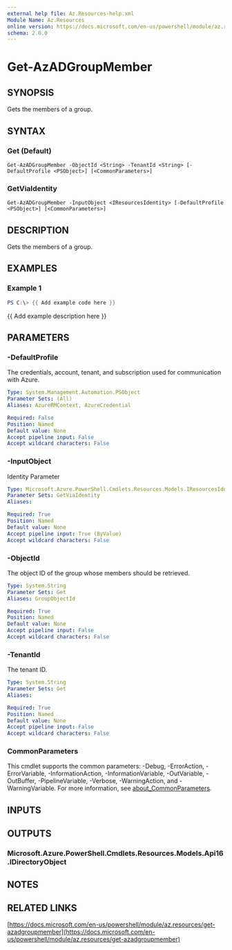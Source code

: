```yaml
---
external help file: Az.Resources-help.xml
Module Name: Az.Resources
online version: https://docs.microsoft.com/en-us/powershell/module/az.resources/get-azadgroupmember
schema: 2.0.0
---
```


# Get-AzADGroupMember

## SYNOPSIS
Gets the members of a group.

## SYNTAX

### Get (Default)
```
Get-AzADGroupMember -ObjectId <String> -TenantId <String> [-DefaultProfile <PSObject>] [<CommonParameters>]
```

### GetViaIdentity
```
Get-AzADGroupMember -InputObject <IResourcesIdentity> [-DefaultProfile <PSObject>] [<CommonParameters>]
```

## DESCRIPTION
Gets the members of a group.

## EXAMPLES

### Example 1
```powershell
PS C:\> {{ Add example code here }}
```

{{ Add example description here }}

## PARAMETERS

### -DefaultProfile
The credentials, account, tenant, and subscription used for communication with Azure.

```yaml
Type: System.Management.Automation.PSObject
Parameter Sets: (All)
Aliases: AzureRMContext, AzureCredential

Required: False
Position: Named
Default value: None
Accept pipeline input: False
Accept wildcard characters: False
```

### -InputObject
Identity Parameter

```yaml
Type: Microsoft.Azure.PowerShell.Cmdlets.Resources.Models.IResourcesIdentity
Parameter Sets: GetViaIdentity
Aliases:

Required: True
Position: Named
Default value: None
Accept pipeline input: True (ByValue)
Accept wildcard characters: False
```

### -ObjectId
The object ID of the group whose members should be retrieved.

```yaml
Type: System.String
Parameter Sets: Get
Aliases: GroupObjectId

Required: True
Position: Named
Default value: None
Accept pipeline input: False
Accept wildcard characters: False
```

### -TenantId
The tenant ID.

```yaml
Type: System.String
Parameter Sets: Get
Aliases:

Required: True
Position: Named
Default value: None
Accept pipeline input: False
Accept wildcard characters: False
```

### CommonParameters
This cmdlet supports the common parameters: -Debug, -ErrorAction, -ErrorVariable, -InformationAction, -InformationVariable, -OutVariable, -OutBuffer, -PipelineVariable, -Verbose, -WarningAction, and -WarningVariable. For more information, see [about_CommonParameters](http://go.microsoft.com/fwlink/?LinkID=113216).

## INPUTS

## OUTPUTS

### Microsoft.Azure.PowerShell.Cmdlets.Resources.Models.Api16.IDirectoryObject
## NOTES

## RELATED LINKS

[https://docs.microsoft.com/en-us/powershell/module/az.resources/get-azadgroupmember](https://docs.microsoft.com/en-us/powershell/module/az.resources/get-azadgroupmember)

